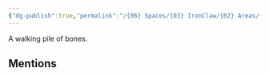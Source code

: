 ```yaml
---
{"dg-publish":true,"permalink":"/{06} Spaces/{03} IronClaw/{02} Areas/{04} Bestiary/{02} Undead/Skeleton/","title":"Skeleton"}
---
```



A walking pile of bones.

## Mentions


